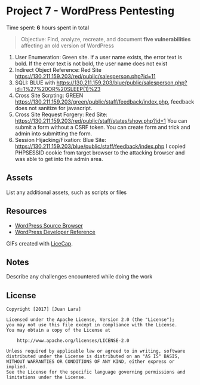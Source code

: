 # Project 7 - WordPress Pentesting

Time spent: **6** hours spent in total

> Objective: Find, analyze, recreate, and document **five vulnerabilities** affecting an old version of WordPress

1. User Enumeration: Green site. If a user name exists, the error text is bold. If the error text is not bold, the user name does not exist
2. Indirect Object Reference: Red Site https://130.211.159.203/red/public/salesperson.php?id=11
3. SQLI: BLUE with https://130.211.159.203/blue/public/salesperson.php?id=1%27%20OR%20SLEEP(1)%23
4. Cross Site Scrpting: GREEN https://130.211.159.203/green/public/staff/feedback/index.php, feedback does not sanitize for javascript.
5. Cross Site Request Forgery: Red Site: https://130.211.159.203/red/public/staff/states/show.php?id=1 You can submit a form without a CSRF token. You can create form and trick and admin into submitting the form.
6. Session Hijacking/Fixation: Blue Site: https://130.211.159.203/blue/public/staff/feedback/index.php I copied PHPSESSID cookie from target browser to the attacking browser and was able to get into the admin area.

## Assets

List any additional assets, such as scripts or files

## Resources

- [WordPress Source Browser](https://core.trac.wordpress.org/browser/)
- [WordPress Developer Reference](https://developer.wordpress.org/reference/)

GIFs created with [LiceCap](http://www.cockos.com/licecap/).

## Notes

Describe any challenges encountered while doing the work

## License

    Copyright [2017] [Juan Lara]

    Licensed under the Apache License, Version 2.0 (the "License");
    you may not use this file except in compliance with the License.
    You may obtain a copy of the License at

        http://www.apache.org/licenses/LICENSE-2.0

    Unless required by applicable law or agreed to in writing, software
    distributed under the License is distributed on an "AS IS" BASIS,
    WITHOUT WARRANTIES OR CONDITIONS OF ANY KIND, either express or implied.
    See the License for the specific language governing permissions and
    limitations under the License.